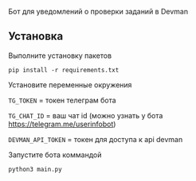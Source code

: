 Бот для уведомлений о проверки заданий в Devman

## Установка
Выполните установку пакетов
```
pip install -r requirements.txt
```
Установите переменные окружения

`TG_TOKEN` = токен телеграм бота

`TG_CHAT_ID` = ваш чат id (можно узнать у бота https://telegram.me/userinfobot)

`DEVMAN_API_TOKEN` = токен для доступа к api devman

Запустите бота коммандой
```
python3 main.py
```
